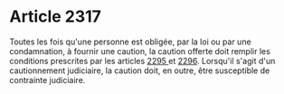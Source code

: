# Article 2317

Toutes les fois qu'une personne est obligée, par la loi ou par une condamnation, à fournir une caution, la caution offerte doit remplir les conditions prescrites par les articles <a href='/code-civil/livre-iv-des-suretes/titre-ier-des-suretes-personnelles/chapitre-ier-du-cautionnement/section-1-de-la-nature-et-de-letendue-du-cautionnement/2295.md' title='Code civil - art. 2295 (V)'>2295 </a>et <a href='/code-civil/livre-iv-des-suretes/titre-ier-des-suretes-personnelles/chapitre-ier-du-cautionnement/section-1-de-la-nature-et-de-letendue-du-cautionnement/2296.md' title='Code civil - art. 2296 (V)'>2296</a>. Lorsqu'il s'agit d'un cautionnement judiciaire, la caution doit, en outre, être susceptible de contrainte judiciaire.
